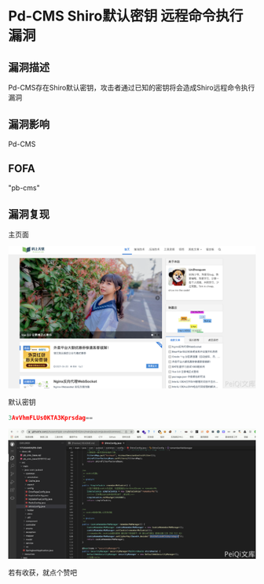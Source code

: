 # Pd-CMS Shiro默认密钥 远程命令执行漏洞

## 漏洞描述

Pd-CMS存在Shiro默认密钥，攻击者通过已知的密钥将会造成Shiro远程命令执行漏洞

## 漏洞影响

<a-checkbox checked>Pd-CMS </a-checkbox></br>

## FOFA

<a-checkbox checked>"pb-cms"</a-checkbox></br>

## 漏洞复现

主页面

![img](../../../.vuepress/public/img/1646103727170-443f9637-80a5-41da-9842-f0901708b931.png)

默认密钥

```javascript
3AvVhmFLUs0KTA3Kprsdag==
```

![img](../../../.vuepress/public/img/1646103764938-dd682295-e70a-4f4d-ba7f-58acaf09c447.png)





若有收获，就点个赞吧